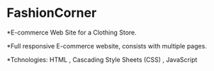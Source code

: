 # FashionCorner
*E-commerce Web Site for a Clothing Store.

*Full responsive E-commerce website, consists with multiple pages. 

*Tchnologies: HTML , Cascading Style Sheets (CSS) , JavaScript

